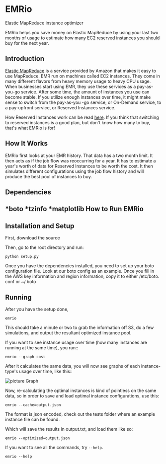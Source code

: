 EMRio
=====

Elastic MapReduce instance optimizer

EMRio helps you save money on Elastic MapReduce by using your last two 
months of usage to estimate how many EC2 reserved instances you should buy 
for the next year.

Introduction
------------
[Elastic MapReduce](http://aws.amazon.com/elasticmapreduce/) is a service provided by Amazon that makes it easy to use
MapReduce. EMR run on machines called EC2 instances. They come in many
different flavors from heavy memory usage to heavy CPU usage. When businesses
start using EMR, they use these services as a pay-as-you-go service. After
some time, the amount of instances you use can become stable. If you utilize 
enough instances over time, it might make sense to switch from the pay-as-you
-go service, or On-Demand service, to a pay-upfront service, or Reserved 
Instances service. 

How Reserved Instances work can be read
[here](http://aws.amazon.com/ec2/reserved-instances/). If you think that 
switching to reserved instances is a good plan, but don't know how many to 
buy, that's what EMRio is for!

How It Works
------------
EMRio first looks at your EMR history. That data has a two month limit. It 
then acts as if the job flow was reoccurring for a year. It has to estimate 
a year's worth of data for Reserved Instances to be worth the cost. It then 
simulates different configurations using the job flow history and will 
produce the best pool of instances to buy. 

Dependencies
------------
*boto
*tzinfo
*matplotlib
How to Run EMRio
----------------

Installation and Setup
----------------------
First, download the source

Then, go to the root directory and run:

`python setup.py`

Once you have the dependencies installed, you need to set up your boto 
configuration file. Look at our boto config as an example. Once you fill in 
the AWS key information and region information, copy it to either /etc/boto.
conf or ~/.boto

Running
-------
After you have the setup done, 

	emrio

This should take a minute or two to grab the information off S3, do a few 
simulations, and output the resultant optimized instance pool. 

If you want to see instance usage over time (how many instances are running 
at the same time), you run::

	emrio --graph cost

After it calculates the same data, you will now see graphs of each instance-
type's usage over time, like this::

![picture Graph](http://github.com/Iph/EMRio/raw/master/docs/images/graph.png)

Now, re-calculating the optimal instances is kind of pointless on the same 
data, so in order to save and load optimal instance configurations, use this:

	emrio --cache=output.json

The format is json encoded, check out the tests folder where 
an example instance file can be found.

Which will save the results in output.txt, and load them like so:

	emrio --optimized=output.json

If you want to see all the commands, try `--help`.

	emrio --help


